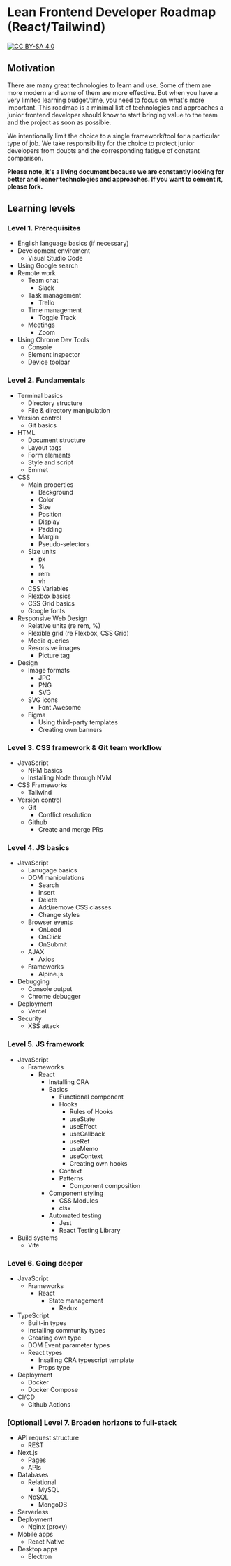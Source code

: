 # Lean Frontend Developer Roadmap (React/Tailwind)
[![CC BY-SA 4.0][cc-by-sa-shield]][cc-by-sa]

## Motivation

There are many great technologies to learn and use. Some of them are more modern and some of them are more effective. But when you have a very limited learning budget/time, you need to focus on what's more important. This roadmap is a minimal list of technologies and approaches a junior frontend developer should know to start bringing value to the team and the project as soon as possible.

We intentionally limit the choice to a single framework/tool for a particular type of job. We take responsibility for the choice to protect junior developers from doubts and the corresponding fatigue of constant comparison.

**Please note, it's a living document because we are constantly looking for better and leaner technologies and approaches. If you want to cement it, please fork.**

## Learning levels

### Level 1. Prerequisites

- English language basics (if necessary)
- Development enviroment
  - Visual Studio Code
- Using Google search
- Remote work
  - Team chat
    - Slack
  - Task management
    - Trello
  - Time management
    - Toggle Track
  - Meetings
    - Zoom
- Using Chrome Dev Tools
  - Console
  - Element inspector
  - Device toolbar

### Level 2. Fundamentals

- Terminal basics
  - Directory structure
  - File & directory manipulation
- Version control
  - Git basics
- HTML
  - Document structure
  - Layout tags
  - Form elements
  - Style and script
  - Emmet
- CSS
  - Main properties
    - Background
    - Color
    - Size
    - Position
    - Display
    - Padding
    - Margin
    - Pseudo-selectors
  - Size units
    - px
    - %
    - rem
    - vh
  - CSS Variables
  - Flexbox basics
  - CSS Grid basics
  - Google fonts
- Responsive Web Design
  - Relative units (re rem, %)
  - Flexible grid (re Flexbox, CSS Grid)
  - Media queries
  - Resonsive images
    - Picture tag
- Design
  - Image formats
    - JPG
    - PNG
    - SVG
  - SVG icons
    - Font Awesome
  - Figma
    - Using third-party templates
    - Creating own banners

### Level 3. CSS framework & Git team workflow

- JavaScript
  - NPM basics
  - Installing Node through NVM
- CSS Frameworks
  - Tailwind
- Version control
  - Git
    - Conflict resolution
  - Github
    - Create and merge PRs

### Level 4. JS basics

- JavaScript
  - Lanugage basics
  - DOM manipulations
    - Search
    - Insert
    - Delete
    - Add/remove CSS classes
    - Change styles
  - Browser events
    - OnLoad
    - OnClick
    - OnSubmit
  - AJAX
    - Axios
  - Frameworks
    - Alpine.js
- Debugging
  - Console output
  - Chrome debugger
- Deployment
  - Vercel
- Security
  - XSS attack

### Level 5. JS framework

- JavaScript
  - Frameworks
    - React
      - Installing CRA
      - Basics
        - Functional component
        - Hooks
          - Rules of Hooks
          - useState
          - useEffect
          - useCallback
          - useRef
          - useMemo
          - useContext
          - Creating own hooks
        - Context
        - Patterns
          - Component composition
      - Component styling
        - CSS Modules
        - clsx
      - Automated testing
        - Jest
        - React Testing Library
- Build systems
  - Vite

### Level 6. Going deeper

- JavaScript
  - Frameworks
    - React
      - State management
        - Redux
- TypeScript
  - Built-in types
  - Installing community types
  - Creating own type
  - DOM Event parameter types
  - React types
    - Insalling CRA typescript template
    - Props type
- Deployment
  - Docker
  - Docker Compose
- CI/CD
  - Github Actions

### [Optional] Level 7. Broaden horizons to full-stack

- API request structure
  - REST
- Next.js
  - Pages
  - APIs
- Databases
  - Relational
    - MySQL
  - NoSQL
    - MongoDB
- Serverless
- Deployment
  - Nginx (proxy)
- Mobile apps
  - React Native
- Desktop apps
  - Electron


[cc-by-sa]: http://creativecommons.org/licenses/by-sa/4.0/
[cc-by-sa-shield]: https://img.shields.io/badge/License-CC%20BY--SA%204.0-lightgrey.svg

